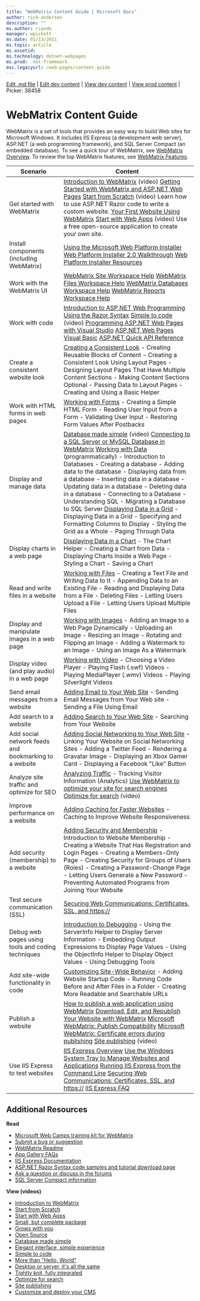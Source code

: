 ```yaml
---
title: "WebMatrix Content Guide | Microsoft Docs"
author: rick-anderson
description: ""
ms.author: riande
manager: wpickett
ms.date: 01/13/2011
ms.topic: article
ms.assetid: 
ms.technology: dotnet-webpages
ms.prod: .net-framework
msc.legacyurl: /web-pages/content-guide
---
```

[Edit .md file](C:\Projects\msc\dev\Msc.Www\Web.ASP\App_Data\github\web-pages\content-guide.md) | [Edit dev content](http://www.aspdev.net/umbraco#/content/content/edit/38458) | [View dev content](http://docs.aspdev.net/tutorials/web-pages/content-guide.html) | [View prod content](http://www.asp.net/web-pages/content-guide) | Picker: 38458

WebMatrix Content Guide
====================
WebMatrix is a set of tools that provides an easy way to build Web sites for Microsoft Windows. It includes IIS Express (a development web server), ASP.NET (a web programming framework), and SQL Server Compact (an embedded database). To see a quick tour of WebMatrix, see [WebMatrix Overview](https://www.microsoft.com/web/webmatrix/). To review the top WebMatrix features, see [WebMatrix Features](https://www.microsoft.com/web/webmatrix/features/).

| **Scenario** | **Content** |
| --- | --- |
| Get started with WebMatrix | [Introduction to WebMatrix](https://mediadl.microsoft.com/mediadl/www/s/silverlight/video/web/webmatrix/intro.mp4) (video) [Getting Started with WebMatrix and ASP.NET Web Pages](https://go.microsoft.com/fwlink/?LinkId=202889) [Start from Scratch](https://mediadl.microsoft.com/mediadl/www/s/silverlight/video/web/webmatrix/walkthrough1b.mp4) (video) Learn how to use ASP.NET Razor code to write a custom website. [Your First Website Using WebMatrix](https://go.microsoft.com/fwlink/?LinkId=208553) [Start with Web Apps](https://mediadl.microsoft.com/mediadl/www/s/silverlight/video/web/webmatrix/walkthrough2b.mp4) (video) Use a free open-source application to create your own site. |
| Install components (including WebMatrix) | [Using the Microsoft Web Platform Installer](https://www.iis.net/learn/install/web-platform-installer/using-the-microsoft-web-platform-installer) [Web Platform Installer 2.0 Walkthrough](https://www.iis.net/learn/install/web-platform-installer/web-platform-installer-20-walkthrough) [Web Platform Installer Resources](https://www.iis.net/learn/install/web-platform-installer/web-platform-installer-resources) |
| Work with the WebMatrix UI | [WebMatrix Site Workspace Help](https://go.microsoft.com/fwlink/?LinkId=208788) [WebMatrix Files Workspace Help](https://go.microsoft.com/fwlink/?LinkId=208787) [WebMatrix Databases Workspace Help](https://go.microsoft.com/fwlink/?LinkId=208786) [WebMatrix Reports Workspace Help](https://go.microsoft.com/fwlink/?LinkId=208789) |
| Work with code | [Introduction to ASP.NET Web Programming Using the Razor Syntax](https://go.microsoft.com/fwlink/?LinkId=202890) [Simple to code](https://mediadl.microsoft.com/mediadl/www/s/silverlight/video/web/webmatrix/webx-aspnetpages.mp4) (video) [Programming ASP.NET Web Pages with Visual Studio](https://go.microsoft.com/fwlink/?LinkId=205854) [ASP.NET Web Pages Visual Basic](https://go.microsoft.com/fwlink/?LinkId=202908) [ASP.NET Quick API Reference](https://go.microsoft.com/fwlink/?LinkId=202907) |
| Create a consistent website look | [Creating a Consistent Look](https://go.microsoft.com/fwlink/?LinkId=202891) - Creating Reusable Blocks of Content - Creating a Consistent Look Using Layout Pages - Designing Layout Pages That Have Multiple Content Sections - Making Content Sections Optional - Passing Data to Layout Pages - Creating and Using a Basic Helper |
| Work with HTML forms in web pages | [Working with Forms](https://go.microsoft.com/fwlink/?LinkId=202892) - Creating a Simple HTML Form - Reading User Input from a Form - Validating User Input - Restoring Form Values After Postbacks |
| Display and manage data | [Database made simple](https://mediadl.microsoft.com/mediadl/www/s/silverlight/video/web/webmatrix/webx-databases.mp4) (video) [Connecting to a SQL Server or MySQL Database in WebMatrix](https://go.microsoft.com/fwlink/?LinkId=208661) [Working with Data](https://go.microsoft.com/fwlink/?LinkId=202893) (programmatically) - Introduction to Databases - Creating a database - Adding data to the database - Displaying data from a database - Inserting data in a database - Updating data in a database - Deleting data in a database - Connecting to a Database - Understanding SQL - Migrating a Database to SQL Server [Displaying Data in a Grid](https://go.microsoft.com/fwlink/?LinkId=202894) - Displaying Data in a Grid - Specifying and Formatting Columns to Display - Styling the Grid as a Whole - Paging Through Data |
| Display charts in a web page | [Displaying Data in a Chart](https://go.microsoft.com/fwlink/?LinkId=202895) - The Chart Helper - Creating a Chart from Data - Displaying Charts Inside a Web Page - Styling a Chart - Saving a Chart |
| Read and write files in a website | [Working with Files](https://go.microsoft.com/fwlink/?LinkId=202896) - Creating a Text File and Writing Data to It - Appending Data to an Existing File - Reading and Displaying Data from a File - Deleting Files - Letting Users Upload a File - Letting Users Upload Multiple Files |
| Display and manipulate images in a web page | [Working with Images](https://go.microsoft.com/fwlink/?LinkId=202897) - Adding an Image to a Web Page Dynamically - Uploading an Image - Resizing an Image - Rotating and Flipping an Image - Adding a Watermark to an Image - Using an Image As a Watermark |
| Display video (and play audio) in a web page | [Working with Video](https://go.microsoft.com/fwlink/?LinkId=202898) - Choosing a Video Player - Playing Flash (.swf) Videos - Playing MediaPlayer (.wmv) Videos - Playing Silverlight Videos |
| Send email messages from a website | [Adding Email to Your Web Site](https://go.microsoft.com/fwlink/?LinkId=202899) - Sending Email Messages from Your Web site - Sending a File Using Email |
| Add search to a website | [Adding Search to Your Web Site](https://go.microsoft.com/fwlink/?LinkId=202900) - Searching from Your Website |
| Add social network feeds and bookmarking to a website | [Adding Social Networking to Your Web Site](https://go.microsoft.com/fwlink/?LinkId=202901) - Linking Your Website on Social Networking Sites - Adding a Twitter Feed - Rendering a Gravatar Image - Displaying an Xbox Gamer Card - Displaying a Facebook "Like" Button |
| Analyze site traffic and optimize for SEO | [Analyzing Traffic](https://go.microsoft.com/fwlink/?LinkId=202902) - Tracking Visitor Information (Analytics) [Use WebMatrix to optimize your site for search engines](https://go.microsoft.com/fwlink/?LinkId=202953) [Optimize for search](https://mediadl.microsoft.com/mediadl/www/s/silverlight/video/web/webmatrix/webx-seo.mp4) (video) |
| Improve performance on a website | [Adding Caching for Faster Websites](https://go.microsoft.com/fwlink/?LinkId=202903) - Caching to Improve Website Responsiveness |
| Add security (membership) to a website | [Adding Security and Membership](https://go.microsoft.com/fwlink/?LinkId=202904) - Introduction to Website Membership - Creating a Website That Has Registration and Login Pages - Creating a Members-Only Page - Creating Security for Groups of Users (Roles) - Creating a Password-Change Page - Letting Users Generate a New Password - Preventing Automated Programs from Joining Your Website |
| Test secure communication (SSL) | [Securing Web Communications: Certificates, SSL, and https://](https://go.microsoft.com/fwlink/?LinkId=208660) |
| Debug web pages using tools and coding techniques | [Introduction to Debugging](https://go.microsoft.com/fwlink/?LinkId=202905) - Using the ServerInfo Helper to Display Server Information - Embedding Output Expressions to Display Page Values - Using the ObjectInfo Helper to Display Object Values - Using Debugging Tools |
| Add site-wide functionality in code | [Customizing Site-Wide Behavior](https://go.microsoft.com/fwlink/?LinkId=202906) - Adding Website Startup Code - Running Code Before and After Files in a Folder - Creating More Readable and Searchable URLs |
| Publish a website | [How to publish a web application using WebMatrix](https://go.microsoft.com/fwlink/?LinkId=202954) [Download, Edit, and Republish Your Website with WebMatrix](https://go.microsoft.com/?linkid=9751042) [Microsoft WebMatrix: Publish Compatibility](https://www.iis.net/learn/develop/troubleshooting-webmatrix/microsoft-webmatrix-publish-compatibility) [Microsoft WebMatrix: Certificate errors during publishing](https://www.iis.net/learn/develop/troubleshooting-webmatrix/microsoft-webmatrix-certificate-errors-during-publishing) [Site publishing](https://mediadl.microsoft.com/mediadl/www/s/silverlight/video/web/webmatrix/webx-publish.mp4) (video) |
| Use IIS Express to test websites | [IIS Express Overview](https://www.iis.net/learn/extensions/introduction-to-iis-express/iis-express-overview) [Use the Windows System Tray to Manage Websites and Applications](https://www.iis.net/learn/extensions/using-iis-express/using-the-windows-system-tray-to-manage-websites-and-applications) [Running IIS Express from the Command Line](https://www.iis.net/learn/extensions/using-iis-express/running-iis-express-from-the-command-line) [Securing Web Communications: Certificates, SSL, and https://](https://go.microsoft.com/fwlink/?LinkId=208660) [IIS Express FAQ](https://www.iis.net/learn/extensions/introduction-to-iis-express/iis-express-faq) |

## Additional Resources

**Read**

- [Microsoft Web Camps training kit for WebMatrix](http://trainingkit.webcamps.ms/WebMatrix.htm)
- [Submit a bug or suggestion](https://go.microsoft.com/fwlink/?LinkId=195940)
- [WebMatrix Readme](readme/index.md)
- [App Gallery FAQs](https://go.microsoft.com/fwlink/?LinkId=196179)
- [IIS Express Documentation](https://go.microsoft.com/fwlink/?LinkID=195075)
- [ASP.NET Razor Syntax code samples and tutorial download page](https://go.microsoft.com/fwlink/?LinkId=208516)
- [Ask a question or discuss in the forums](https://forums.asp.net/1224.aspx)
- [SQL Server Compact information](https://go.microsoft.com/fwlink/?LinkId=195939)

**View (videos)**

- [Introduction to WebMatrix](https://mediadl.microsoft.com/mediadl/www/s/silverlight/video/web/webmatrix/intro.mp4)
- [Start from Scratch](https://mediadl.microsoft.com/mediadl/www/s/silverlight/video/web/webmatrix/walkthrough1b.mp4)
- [Start with Web Apps](https://mediadl.microsoft.com/mediadl/www/s/silverlight/video/web/webmatrix/walkthrough2b.mp4)
- [Small, but complete package](https://mediadl.microsoft.com/mediadl/www/s/silverlight/video/web/webmatrix/webx-compact.mp4)
- [Grows with you](https://mediadl.microsoft.com/mediadl/www/s/silverlight/video/web/webmatrix/webx-extend.mp4)
- [Open Source](https://mediadl.microsoft.com/mediadl/www/s/silverlight/video/web/webmatrix/webx-webapps-b.mp4)
- [Database made simple](https://mediadl.microsoft.com/mediadl/www/s/silverlight/video/web/webmatrix/webx-databases.mp4)
- [Elegant interface, simple experience](https://mediadl.microsoft.com/mediadl/www/s/silverlight/video/web/webmatrix/webx-ux.mp4)
- [Simple to code](https://mediadl.microsoft.com/mediadl/www/s/silverlight/video/web/webmatrix/webx-aspnetpages.mp4)
- [More than "Hello, World"](https://mediadl.microsoft.com/mediadl/www/s/silverlight/video/web/webmatrix/webx-helpers.mp4)
- [Desktop or server, it's all the same](https://mediadl.microsoft.com/mediadl/www/s/silverlight/video/web/webmatrix/webx-enviroment.mp4)
- [Tightly knit, fully integrated](https://mediadl.microsoft.com/mediadl/www/s/silverlight/video/web/webmatrix/webx-integrated.mp4)
- [Optimize for search](https://mediadl.microsoft.com/mediadl/www/s/silverlight/video/web/webmatrix/webx-seo.mp4)
- [Site publishing](https://mediadl.microsoft.com/mediadl/www/s/silverlight/video/web/webmatrix/webx-publish.mp4)
- [Customize and deploy your CMS](https://mediadl.microsoft.com/mediadl/www/s/silverlight/video/web/webmatrix/walkthrough2b.mp4)